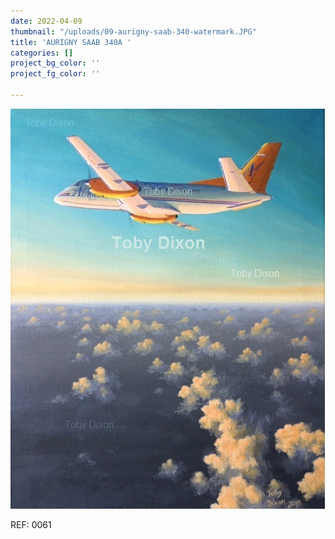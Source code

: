 ```yaml
---
date: 2022-04-09
thumbnail: "/uploads/09-aurigny-saab-340-watermark.JPG"
title: 'AURIGNY SAAB 340A '
categories: []
project_bg_color: ''
project_fg_color: ''

---
```

![](/uploads/09-aurigny-saab-340-watermark.JPG)

REF: 0061